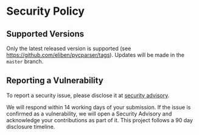 # Security Policy

## Supported Versions

Only the latest released version is supported
(see https://github.com/eliben/pycparser/tags). Updates will be made in
the `master` branch.

## Reporting a Vulnerability

To report a security issue, please disclose it at [security advisory](https://github.com/eliben/pycparser/security/advisories/new).

We will respond within 14 working days of your submission. If the issue is confirmed as a vulnerability, we will open a Security Advisory and acknowledge your contributions as part of it. This project follows a 90 day disclosure timeline.
